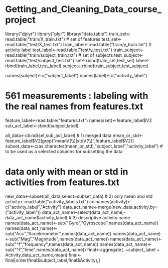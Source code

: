 # Getting_and_Cleaning_Data_course_project
library("dplyr")
library("plyr")
library("data.table")
train_set<-read.table("train/X_train.txt") # set of features
test_set<-read.table("test/X_test.txt")
train_label<-read.table("train/y_train.txt") # activity label
test_label<-read.table("test/y_test.txt")
train_subject<-read.table("train/subject_train.txt") # set of subjects 
test_subject<-read.table("test/subject_test.txt")
set<-rbind(train_set,test_set)
label<-rbind(train_label,test_label)
subject<-rbind(train_subject,test_subject)

names(subject)<-c("subject_label")
names(label)<-c("activity_label")
# 561 measurements : labeling with the real names from features.txt
feature_label<-read.table("features.txt")
names(set)<-feature_label$V2
sub_act_label<-cbind(subject,label)

all_data<-cbind(set,sub_act_label) # 1) merged data
mean_or_std<-feature_label$V2[grep("mean\\(\\)|std\\(\\)",feature_label$V2)]
subset_data<-c(as.character(mean_or_std),"subject_label","activity_label") # to be used as a selected columns for subsetting the data
# data only with mean or std in activities from features.txt
new_data<-subset(all_data,select=subset_data) # 2) only mean and std
activity<-read.table("activity_labels.txt")
colnames(activity)<-c("activity_label","Activity")
data_act_name<-merge(new_data,activity,by=("activity_label"))
data_act_name<-select(data_act_name,-data_act_name$activity_label) # 3) descriptive activity name
names(data_act_name)<-sub("Gyro","Gyroscope",names(data_act_name))
names(data_act_name)<-sub("Acc","Accelerometer",names(data_act_name))
names(data_act_name)<-sub("Mag","Magnitude",names(data_act_name))
names(data_act_name)<-sub("^f","frequency",names(data_act_name))
names(data_act_name)<-sub("^t","time",names(data_act_name))
final<-aggregate(. ~subject_label + Activity,data_act_name,mean)
final<-final[order(final$subject_label,final$Activity),]
